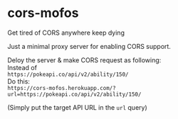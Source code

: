 # cors-mofos
Get tired of CORS anywhere keep dying

Just a minimal proxy server for enabling CORS support.  

Deloy the server & make CORS request as following:  
Instead of  
```https://pokeapi.co/api/v2/ability/150/```  
Do this:  
```https://cors-mofos.herokuapp.com/?url=https://pokeapi.co/api/v2/ability/150/```  

(Simply put the target API URL in the ```url``` query)
